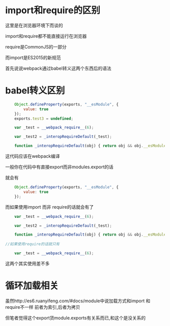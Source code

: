 # import和require的区别

这里是在浏览器环境下而谈的

import和require都不能直接运行在浏览器

require是CommonJS的一部分

而import是ES2015的新规范

首先说说webpack通过babel转义这两个东西后的语法


# babel转义区别

```javascript
	Object.defineProperty(exports, "__esModule", {
	    value: true
	});
	exports.test3 = undefined;

	var _test = __webpack_require__(6);

	var _test2 = _interopRequireDefault(_test);

	function _interopRequireDefault(obj) { return obj && obj.__esModule ? obj : { default: obj }; }

```

这代码应该在webpack编译

一般你在代码中有直接export而非modules.export的话

就会有

```javascript
	Object.defineProperty(exports, "__esModule", {
	    value: true
	});
```

而如果使用import 而非 require的话就会有了

```javascript
	var _test = __webpack_require__(6);

	var _test2 = _interopRequireDefault(_test);

	function _interopRequireDefault(obj) { return obj && obj.__esModule ? obj : { default: obj }; }
    
//如果使用require的话就只有

	var _test = __webpack_require__(6);

```

这两个其实使用差不多


# 循环加载相关

虽然http://es6.ruanyifeng.com/#docs/module中说加载方式和import 和require不一样 前者为索引,后者为拷贝

但笔者觉得这个export货module.exports有关系而已,和这个是没关系的

